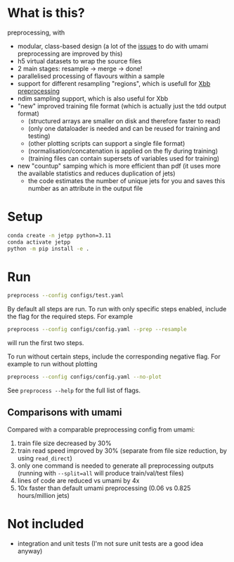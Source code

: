 # What is this?

preprocessing, with

- modular, class-based design (a lot of the [issues](https://gitlab.cern.ch/atlas-flavor-tagging-tools/algorithms/umami/-/issues/?label_name%5B%5D=Preprocessing) to do with umami preprocessing are improved by this)
- h5 virtual datasets to wrap the source files
- 2 main stages: resample -> merge -> done!
- parallelised processing of flavours within a sample
- support for different resampling "regions", which is usefull for [Xbb preprocessing](https://gitlab.cern.ch/atlas-flavor-tagging-tools/algorithms/umami/-/issues/225)
- ndim sampling support, which is also useful for Xbb
- "new" improved training file format (which is actually just the tdd output format)
    - (structured arrays are smaller on disk and therefore faster to read)
    - (only one dataloader is needed and can be reused for training and testing)
    - (other plotting scripts can support a single file format)
    - (normalisation/concatenation is applied on the fly during training)
    - (training files can contain supersets of variables used for training)
- new "countup" samping which is more efficient than pdf (it uses more the available statistics and reduces duplication of jets)
    - the code estimates the number of unique jets for you and saves this number as an attribute in the output file


# Setup

```bash
conda create -n jetpp python=3.11
conda activate jetpp
python -m pip install -e .
```

# Run

```bash
preprocess --config configs/test.yaml
```

By default all steps are run.
To run with only specific steps enabled, include the flag for the required steps.
For example

```bash
preprocess --config configs/config.yaml --prep --resample
```

will run the first two steps.

To run without certain steps, include the corresponding negative flag.
For example to run without plotting

```bash
preprocess --config configs/config.yaml --no-plot
```


See `preprocess --help` for the full list of flags.


## Comparisons with umami

Compared with a comparable preprocessing config from umami:

1. train file size decreased by 30%
2. train read speed improved by 30% (separate from file size reduction, by using `read_direct`)
3. only one command is needed to generate all preprocessing outputs (running with `--split=all` will produce train/val/test files)
4. lines of code are reduced vs umami by 4x
5. 10x faster than default umami preprocessing (0.06 vs 0.825 hours/million jets)


# Not included
- integration and unit tests (I'm not sure unit tests are a good idea anyway)
